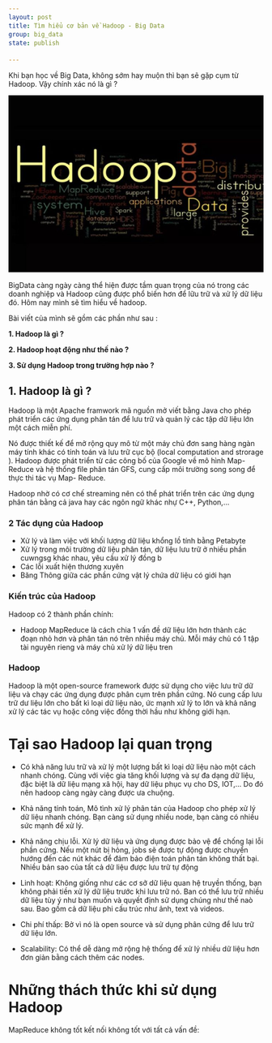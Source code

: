 ```yaml
---
layout: post 
title: Tìm hiểu cơ bản về Hadoop - Big Data
group: big_data
state: publish

---
```


Khi bạn học về Big Data, không sớm hay muộn thì bạn sẽ gặp cụm từ Hadoop. Vậy chính xác nó là gì ?


<p align="center">
  <img src="/images/hadoop/hadoop.jpg" />
</p>


BigData càng ngày càng thể hiện được tầm quan trọng của nó trong các doanh nghiệp và Hadoop
cũng được phổ biến hơn để lữu trữ và xử lý dữ liệu đó. Hôm nay mình sẽ tìm hiểu về hadoop.


Bài viết của mình sẽ gồm các phần như sau :


**1. Hadoop là gì ?**

**2. Hadoop hoạt động như thế nào ?**

**3. Sử dụng Hadoop trong trường hợp nào ?**


## 1. Hadoop là gì ?

Hadoop là một Apache framwork mã nguồn mở viết bằng Java cho phép phát triển các 
ứng dụng phân tán để lưu trữ và quản lý các tập dữ liệu lớn một cách miễn phí.

Nó được thiết kế để mở rộng quy mô từ một máy chủ đơn sang hàng ngàn máy tính khác 
có tính toán và lưu trữ cục bộ (local computation and strorage ). Hadoop được 
phát triển từ các công bố của Google về mô hình Map-Reduce và hệ thống file phân tán 
GFS, cung cấp môi trường song song để thực thi tác vụ Map- Reduce.

Hadoop nhờ có cơ chế streaming nên có thể phát triển trên các ứng dụng phân tán bằng cả java 
hay các ngôn ngữ khác nhự C++, Python,...

### 2 Tác dụng của Hadoop

- Xử lý và làm việc với khối lượng dữ liệu khổng lồ tính bằng Petabyte
- Xử lý trong môi trường dữ liệu phân tán, dữ liệu lưu trữ ở nhiều phần cuwngsg khác nhau,
yêu cầu xử lý đồng b
 - Các lỗi xuất hiện thương xuyên
-  Băng Thông giữa các phần cứng vật lý chứa dữ liệu có giới hạn

### Kiến trúc của Hadoop

Hadoop có 2 thành phần chính:
 - Hadoop MapReduce là cách chia 1 vấn đề dữ liệu lớn hơn thành các đoạn nhỏ hơn và phân 
tán nó trên nhiều máy chủ. Mỗi máy chủ có 1 tập tài nguyên rieng và máy chủ xử lý dữ liệu
   tren 

### Hadoop

Hadoop là một open-source framework được sử dụng cho việc lưu trữ dữ liệu và chạy các ứng
dụng được phân cụm trên phần cứng. Nó cung cấp lưu trữ dư liệu lớn cho bất kì loại dữ liệu
nào, ức mạnh xử lý to lớn và khả năng xử lý các tác vụ hoặc công việc đồng thời hầu như không giới hạn.


# Tại sao Hadoop lại quan trọng

- Có khả năng lưu trữ và xử lý một lượng bất kì loại dữ liệu nào một cách nhanh chóng.
Cùng với việc gia tăng khối lượng và sự đa dạng dữ liệu, đặc biệt là dữ liệu mạng xã hội,
hay dữ liệu phục vụ cho DS, IOT,... Do đó nên hadoop càng ngày càng được ưa chuộng.

- Khả năng tính toán, Mô tình xử lý phân tán của Hadoop cho phép xử lý dữ liệu nhanh chóng.
Bạn càng sử dụng nhiều node, bạn càng có nhiều sức mạnh để xử lý.
  
- Khả năng chịu lỗi. Xử lý dữ liệu và ứng dụng được bảo vệ để chống lại lỗi phần cứng.
Nếu một nút bị hỏng, jobs sẽ được tự động được chuyển hướng đến các nút khác để đảm bảo
  điện toán phân tán không thất bại. Nhiều bản sao của tất cả dữ liệu được lưu trữ tự 
  động
  
- Linh hoạt: Không giống như các cơ sở dữ liệu quan hệ truyền thống, bạn không phải tiền 
xử lý dữ liệu trước khi lưu trữ nó. Ban có thể lưu trữ nhiều dữ liệu tùy ý như bạn muốn và quyết 
  định sử dụng chúng như thế naò sau. Bao gồm cả dữ liệu phi cấu trúc như ảnh, text và videos.
  
- Chi phí thấp: Bở vì nó là open source và sử dụng phân cứng để lưu trữ dữ liệu lớn.
- Scalability: Có thể dễ dàng mở rộng hệ thống để xử lý nhiều dữ liệu hơn đơn giản bằng 
cách thêm các nodes. 
  
# Những thách thức khi sử dụng Hadoop 

MapReduce không tốt kết nối không tốt với tất cả vấn đề: 



